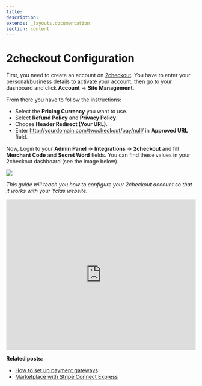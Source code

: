 ```yaml
---
title:
description:
extends: _layouts.documentation
section: content
---
```


# 2checkout Configuration


First, you need to create an account on  [2checkout](https://www.2checkout.com/). You have to enter your personal/business details to activate your account, then go to your dashboard and click  **Account**  ->  **Site Management**.

From there you have to follow the instructions:

- Select the  **Pricing Currency**  you want to use.
- Select  **Refund Policy**  and  **Privacy Policy**.
- Choose  **Header Redirect (Your URL)**.
- Enter http://yourdomain.com/twocheckout/pay/null/ in  **Approved URL**  field.

Now, Login to your **Admin Panel** ->  **Integrations**  ->  **2checkout**  and fill  **Merchant Code**  and  **Secret Word**  fields. You can find these values in your 2checkout dashboard (see the image below).

![](/assets/images/2checkout.png)

*This guide will teach you how to configure your 2checkout account so that it works with your Yclas website.*


<iframe width="100%" height="400px" src="https://www.youtube.com/embed/ZrYKcSjHgEY" title="Yclas video" frameborder="0" allow="accelerometer; autoplay; clipboard-write; encrypted-media; gyroscope; picture-in-picture" allowfullscreen></iframe>

**Related posts:**

- [How to set up payment gateways](/docs/payment-set-up-payment-gateways)
- [Marketplace with Stripe Connect Express](/docs/payment-set-up-marketplace-with-srtipe-connect-express)
